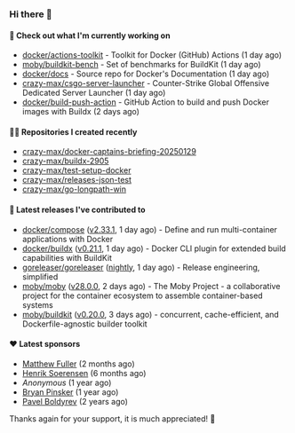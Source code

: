 ### Hi there 👋

#### 👷 Check out what I'm currently working on

- [docker/actions-toolkit](https://github.com/docker/actions-toolkit) - Toolkit for Docker (GitHub) Actions (1 day ago)
- [moby/buildkit-bench](https://github.com/moby/buildkit-bench) - Set of benchmarks for BuildKit (1 day ago)
- [docker/docs](https://github.com/docker/docs) - Source repo for Docker&#39;s Documentation (1 day ago)
- [crazy-max/csgo-server-launcher](https://github.com/crazy-max/csgo-server-launcher) - Counter-Strike Global Offensive Dedicated Server Launcher (1 day ago)
- [docker/build-push-action](https://github.com/docker/build-push-action) - GitHub Action to build and push Docker images with Buildx (2 days ago)

#### 👨‍💻 Repositories I created recently

- [crazy-max/docker-captains-briefing-20250129](https://github.com/crazy-max/docker-captains-briefing-20250129)
- [crazy-max/buildx-2905](https://github.com/crazy-max/buildx-2905)
- [crazy-max/test-setup-docker](https://github.com/crazy-max/test-setup-docker)
- [crazy-max/releases-json-test](https://github.com/crazy-max/releases-json-test)
- [crazy-max/go-longpath-win](https://github.com/crazy-max/go-longpath-win)

#### 🚀 Latest releases I've contributed to

- [docker/compose](https://github.com/docker/compose) ([v2.33.1](https://github.com/docker/compose/releases/tag/v2.33.1), 1 day ago) - Define and run multi-container applications with Docker
- [docker/buildx](https://github.com/docker/buildx) ([v0.21.1](https://github.com/docker/buildx/releases/tag/v0.21.1), 1 day ago) - Docker CLI plugin for extended build capabilities with BuildKit
- [goreleaser/goreleaser](https://github.com/goreleaser/goreleaser) ([nightly](https://github.com/goreleaser/goreleaser/releases/tag/nightly), 1 day ago) - Release engineering, simplified
- [moby/moby](https://github.com/moby/moby) ([v28.0.0](https://github.com/moby/moby/releases/tag/v28.0.0), 2 days ago) - The Moby Project - a collaborative project for the container ecosystem to assemble container-based systems
- [moby/buildkit](https://github.com/moby/buildkit) ([v0.20.0](https://github.com/moby/buildkit/releases/tag/v0.20.0), 3 days ago) - concurrent, cache-efficient, and Dockerfile-agnostic builder toolkit

#### ❤️ Latest sponsors
- [Matthew Fuller](https://github.com/mathematics333) (2 months ago)
- [Henrik Soerensen](https://github.com/hsoerensen) (6 months ago)
- _Anonymous_ (1 year ago)
- [Bryan Pinsker](https://github.com/BryanPinsker) (1 year ago)
- [Pavel Boldyrev](https://github.com/bpg) (2 years ago)

Thanks again for your support, it is much appreciated! 🙏
